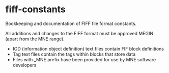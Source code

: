 # fiff-constants

Bookkeeping and documentation of FIFF file format constants.

All additions and changes to the FIFF format must be approved MEGIN (apart from the MNE range).

* IOD (information object definition) text files contain FIF block definitions
* Tag text files contain the tags within blocks that store data
* Files with _MNE prefix have been provided for use by MNE software developers

